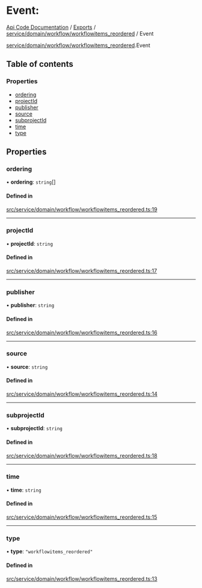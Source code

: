 # Event: 
 
[Api Code Documentation](../README.md) / [Exports](../modules.md) / [service/domain/workflow/workflowitems\_reordered](../modules/service_domain_workflow_workflowitems_reordered.md) / Event

[service/domain/workflow/workflowitems_reordered](../modules/service_domain_workflow_workflowitems_reordered.md).Event

## Table of contents

### Properties

- [ordering](service_domain_workflow_workflowitems_reordered.Event.md#ordering)
- [projectId](service_domain_workflow_workflowitems_reordered.Event.md#projectid)
- [publisher](service_domain_workflow_workflowitems_reordered.Event.md#publisher)
- [source](service_domain_workflow_workflowitems_reordered.Event.md#source)
- [subprojectId](service_domain_workflow_workflowitems_reordered.Event.md#subprojectid)
- [time](service_domain_workflow_workflowitems_reordered.Event.md#time)
- [type](service_domain_workflow_workflowitems_reordered.Event.md#type)

## Properties

### ordering

• **ordering**: `string`[]

#### Defined in

[src/service/domain/workflow/workflowitems_reordered.ts:19](https://github.com/openkfw/TruBudget/blob/b9aaff0/api/src/service/domain/workflow/workflowitems_reordered.ts#L19)

___

### projectId

• **projectId**: `string`

#### Defined in

[src/service/domain/workflow/workflowitems_reordered.ts:17](https://github.com/openkfw/TruBudget/blob/b9aaff0/api/src/service/domain/workflow/workflowitems_reordered.ts#L17)

___

### publisher

• **publisher**: `string`

#### Defined in

[src/service/domain/workflow/workflowitems_reordered.ts:16](https://github.com/openkfw/TruBudget/blob/b9aaff0/api/src/service/domain/workflow/workflowitems_reordered.ts#L16)

___

### source

• **source**: `string`

#### Defined in

[src/service/domain/workflow/workflowitems_reordered.ts:14](https://github.com/openkfw/TruBudget/blob/b9aaff0/api/src/service/domain/workflow/workflowitems_reordered.ts#L14)

___

### subprojectId

• **subprojectId**: `string`

#### Defined in

[src/service/domain/workflow/workflowitems_reordered.ts:18](https://github.com/openkfw/TruBudget/blob/b9aaff0/api/src/service/domain/workflow/workflowitems_reordered.ts#L18)

___

### time

• **time**: `string`

#### Defined in

[src/service/domain/workflow/workflowitems_reordered.ts:15](https://github.com/openkfw/TruBudget/blob/b9aaff0/api/src/service/domain/workflow/workflowitems_reordered.ts#L15)

___

### type

• **type**: ``"workflowitems_reordered"``

#### Defined in

[src/service/domain/workflow/workflowitems_reordered.ts:13](https://github.com/openkfw/TruBudget/blob/b9aaff0/api/src/service/domain/workflow/workflowitems_reordered.ts#L13)
